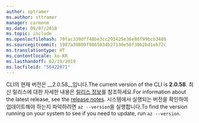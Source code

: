```yaml
---
author: sptramer
ms.author: sttramer
manager: carmonm
ms.date: 09/07/2018
ms.topic: include
ms.openlocfilehash: 70fac339dff48be3cc293425e36e86f99bcb3480
ms.sourcegitcommit: 1987a39809f9865034b27130e56f30b2bd1eb72c
ms.translationtype: HT
ms.contentlocale: ko-KR
ms.lasthandoff: 02/19/2019
ms.locfileid: "56422071"
---
```

<span data-ttu-id="b5a3c-101">CLI의 현재 버전은 __2.0.58__입니다.</span><span class="sxs-lookup"><span data-stu-id="b5a3c-101">The current version of the CLI is __2.0.58__.</span></span> <span data-ttu-id="b5a3c-102">최신 릴리스에 대한 자세한 내용은 [릴리스 정보](../release-notes-azure-cli.md)를 참조하세요.</span><span class="sxs-lookup"><span data-stu-id="b5a3c-102">For information about the latest release, see the [release notes](../release-notes-azure-cli.md).</span></span> <span data-ttu-id="b5a3c-103">시스템에서 실행되는 버전을 확인하여 업데이트해야 하는지 파악하려면 `az --version`을 실행합니다.</span><span class="sxs-lookup"><span data-stu-id="b5a3c-103">To find the version running on your system to see if you need to update, run `az --version`.</span></span>
